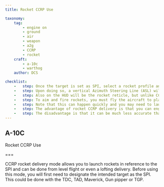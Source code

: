```yaml
---
title: Rocket CCRP Use 

taxonomy:
    tag:
        - engine on
        - ground
        - air
        - weapon
        - a2g
        - CCRP
        - rocket
    craft:
        - a-10c
        - warthog
    author: DCS

checklist:
    -   step: Once the target is set as SPI, select a rocket profile and set the master mode to CCRP. 
    -   step: Upon doing so, a vertical Azimuth Steering Line (ASL) will be drawn on the HUD along the heading to the SPI. A short distance from the top of the ASL is a small circle with a dot inside called the Solution Cue. 
    -   step: Also on the HUD will be the rocket reticle, but unlike CCIP mode, there will be no range numeric or analog bar.
    -   step: To aim and fire rockets, you must fly the aircraft to place the rocket reticle pipper inside the small Solution Cue.  In doing so, you align the aircraft along the proper heading and attitude to launch rockets for impact at the SPI location. 
    -   step: Note that this can happen quickly and you may need to launch several rockets in a short time before you can no longer keep the pipper in the Solution Cue. 
    -   step: The advantage of rocket CCRP delivery is that you can engage from further way while in level flight or even pitched-up to loft rockets.  
    -   step: The disadvantage is that it can be much less accurate than CCIP delivery.  You would generally use CCRP mode against a heavily defended target in order to suppress it
---
```


## A-10C 
Rocket CCRP Use 

===

CCRP rocket delivery mode allows you to launch rockets in reference to the SPI and can be done from level flight or even a lofting delivery.  Before using this mode, you will first need to designate the intended target as the SPI.  This could be done with the TDC, TAD, Maverick, Gun pipper or TGP. 
